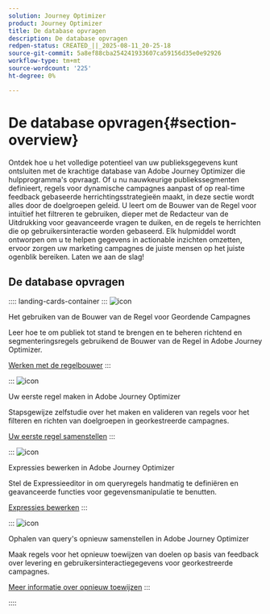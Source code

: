 ```yaml
---
solution: Journey Optimizer
product: Journey Optimizer
title: De database opvragen
description: De database opvragen
redpen-status: CREATED_||_2025-08-11_20-25-18
source-git-commit: 5a8ef88cba254241933607ca59156d35e0e92926
workflow-type: tm+mt
source-wordcount: '225'
ht-degree: 0%

---
```



# De database opvragen{#section-overview}

Ontdek hoe u het volledige potentieel van uw publieksgegevens kunt ontsluiten met de krachtige database van Adobe Journey Optimizer die hulpprogramma&#39;s opvraagt. Of u nu nauwkeurige publiekssegmenten definieert, regels voor dynamische campagnes aanpast of op real-time feedback gebaseerde herrichtingsstrategieën maakt, in deze sectie wordt alles door de doelgroepen geleid. U leert om de Bouwer van de Regel voor intuïtief het filtreren te gebruiken, dieper met de Redacteur van de Uitdrukking voor geavanceerde vragen te duiken, en de regels te herrichten die op gebruikersinteractie worden gebaseerd. Elk hulpmiddel wordt ontworpen om u te helpen gegevens in actionable inzichten omzetten, ervoor zorgen uw marketing campagnes de juiste mensen op het juiste ogenblik bereiken. Laten we aan de slag!

## De database opvragen

:::: landing-cards-container
:::
![icon](https://cdn.experienceleague.adobe.com/icons/list-check.svg)

Het gebruiken van de Bouwer van de Regel voor Geordende Campagnes

Leer hoe te om publiek tot stand te brengen en te beheren richtend en segmenteringsregels gebruikend de Bouwer van de Regel in Adobe Journey Optimizer.

[Werken met de regelbouwer](../using/orchestrated/orchestrated-rule-builder.md)
:::

:::
![icon](https://cdn.experienceleague.adobe.com/icons/circle-play.svg)

Uw eerste regel maken in Adobe Journey Optimizer

Stapsgewijze zelfstudie over het maken en valideren van regels voor het filteren en richten van doelgroepen in georkestreerde campagnes.

[Uw eerste regel samenstellen](../using/orchestrated/build-query.md)
:::

:::
![icon](https://cdn.experienceleague.adobe.com/icons/gear.svg)

Expressies bewerken in Adobe Journey Optimizer

Stel de Expressieeditor in om queryregels handmatig te definiëren en geavanceerde functies voor gegevensmanipulatie te benutten.

[Expressies bewerken](../using/orchestrated/edit-expressions.md)
:::

:::
![icon](https://cdn.experienceleague.adobe.com/icons/bullseye.svg)

Ophalen van query&#39;s opnieuw samenstellen in Adobe Journey Optimizer

Maak regels voor het opnieuw toewijzen van doelen op basis van feedback over levering en gebruikersinteractiegegevens voor georkestreerde campagnes.

[Meer informatie over opnieuw toewijzen](../using/orchestrated/retarget.md)
:::

::::
